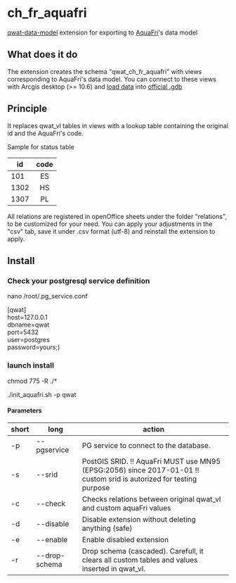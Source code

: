 # ch_fr_aquafri
[qwat-data-model](https://github.com/qwat/qwat-data-model) extension for exporting to [AquaFri](http://www.fr.ch/saav/fr/pub/securite_alimentaire/eau_potable/aquafri_print.cfm)'s data model

## What does it do

The extension creates the schema "qwat_ch_fr_aquafri" with views corresponding to AquaFri's data model. 
You can connect to these views with Arcgis desktop (>= 10.6) and [load data](http://desktop.arcgis.com/fr/arcmap/10.3/manage-data/geodatabases/loading-data-in-arccatalog.htm) into [official .gdb](http://www.fr.ch/saav/files/zip1/modo_g_t_95.gdb.zip) 

## Principle

It replaces qwat_vl tables in views with a lookup table containing the original id and the AquaFri's code.

Sample for status table

| id        | code          | 
| ------------- |:-------------:|
| 101      | ES |
| 1302     | HS     |
| 1307 | PL     |

All relations are registered in openOffice sheets under the folder "relations", to be customized for your need. 
You can apply your adjustments in the "csv" tab, save it under .csv format (utf-8) and reinstall the extension to apply. 

## Install

### Check your postgresql service definition

nano /root/.pg_service.conf

[qwat]  
host=127.0.0.1  
dbname=qwat  
port=5432  
user=postgres  
password=yours;)  

### launch install

chmod 775 -R ./*

./init_aquafri.sh -p qwat

#### Parameters
short | long | action
--- | --- | ---
-p|--pgservice | PG service to connect to the database. 
-s|--srid |PostGIS SRID. !! AquaFri MUST use MN95 (EPSG:2056) since 2017-01-01 !! custom srid is autorized for testing purpose 
-c|--check	|Checks relations between original qwat_vl and custom aquaFri values 
-d|--disable |Disable extension without deleting anything (safe) 
-e|--enable |Enable disabled extension 
-r|--drop-schema |Drop schema (cascaded). Carefull, it clears all custom tables and values inserted in qwat_vl. 